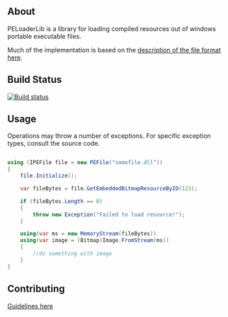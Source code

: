 ## About

PELoaderLib is a library for loading compiled resources out of windows portable executable files.

Much of the implementation is based on the [description of the file format here](http://www.csn.ul.ie/~caolan/publink/winresdump/winresdump/doc/pefile.html).

## Build Status

[![Build status](https://ethanmoffat.visualstudio.com/EndlessClient/_apis/build/status/PELoaderLib%20PR%20Gate)](https://ethanmoffat.visualstudio.com/EndlessClient/_build/latest?definitionId=3)

## Usage

Operations may throw a number of exceptions. For specific exception types, consult the source code.

```C#

using (IPEFile file = new PEFile("somefile.dll"))
{
    file.Initialize();

    var fileBytes = file.GetEmbeddedBitmapResourceByID(123);

    if (fileBytes.Length == 0)
    {
        throw new Exception("Failed to load resource!");
    }

    using(var ms = new MemoryStream(fileBytes))
    using(var image = (Bitmap)Image.FromStream(ms))
    {
        //do something with image
    }
}

```

## Contributing

[Guidelines here](https://en.wikipedia.org/wiki/Don%27t_be_evil)